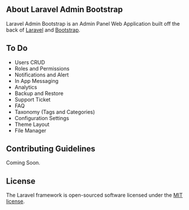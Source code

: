## About Laravel Admin Bootstrap

Laravel Admin Bootstrap is an Admin Panel Web Application built off the back of [Laravel](https://github.com/laravel/laravel) and [Bootstrap](https://github.com/twbs/bootstrap).

## To Do
- Users CRUD
- Roles and Permissions
- Notifications and Alert
- In App Messaging
- Analytics
- Backup and Restore
- Support Ticket
- FAQ
- Taxonomy \(Tags and Categories\)
- Configuration Settings
- Theme Layout
- File Manager

## Contributing Guidelines

Coming Soon.

## License

The Laravel framework is open-sourced software licensed under the [MIT license](https://opensource.org/licenses/MIT).
